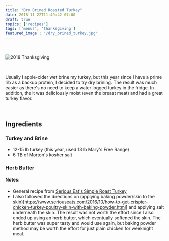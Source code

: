 ```yaml
---
title: "Dry Brined Roasted Turkey"
date: 2018-11-22T11:49:42-07:00
draft: true
topics: ['recipes']
tags: ['menus', 'thanksgiving']
featured_image : "/dry_brined_turkey.jpg"
---
```

<br>

![2018 Thanksgiving](/dry_brined_turkey.jpg#center)

<br>

Usually I apple-cider wet brine my turkey, but this year since I have a prime rib as a backup protein, I decided to try dry brining. The result was much easier as there's no need to keep a water logged turkey in the fridge. In addition, the it was deliciously moist (even the breast meat) and had a great turkey flavor.

<br>

## Ingredients
### Turkey and Brine
* 12-15 lb turkey (this year, used 13 lb Mary's Free Range)
* 6 TB of Morton's kosher salt


### Herb Butter




#### Notes:
* General recipe from [Serious Eat's Simple Roast Turkey](https://www.seriouseats.com/recipes/2014/11/the-best-simple-roast-turkey-gravy-recipe.html)
* I also followed the directions on (applying baking powder/skin to the skin)[https://www.seriouseats.com/2016/10/how-to-get-crispier-chicken-turkey-poultry-skin-with-baking-powder.html] and applying salt underneath the skin. The result was not worth the effort since I also ended up using an herb butter, which eventually softened the skin. The herb butter was super tasty and would use again, but baking powder method may be worth the effort for just plain chicken for weeknight meal. 

